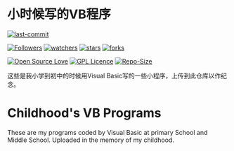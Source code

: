 # 小时候写的VB程序

[![last-commit](https://img.shields.io/github/last-commit/HollowMan6/Childhood-s-VB-Programs)](../../graphs/commit-activity)

[![Followers](https://img.shields.io/github/followers/HollowMan6?style=social)](https://github.com/HollowMan6?tab=followers)
[![watchers](https://img.shields.io/github/watchers/HollowMan6/Childhood-s-VB-Programs?style=social)](../../watchers)
[![stars](https://img.shields.io/github/stars/HollowMan6/Childhood-s-VB-Programs?style=social)](../../stargazers)
[![forks](https://img.shields.io/github/forks/HollowMan6/Childhood-s-VB-Programs?style=social)](../../network/members)

[![Open Source Love](https://img.shields.io/badge/-%E2%9D%A4%20Open%20Source-Green?style=flat-square&logo=Github&logoColor=white&link=https://hollowman6.github.io/fund.html)](https://hollowman6.github.io/fund.html)
[![GPL Licence](https://img.shields.io/badge/license-GPL-blue)](https://opensource.org/licenses/GPL-3.0/)
[![Repo-Size](https://img.shields.io/github/repo-size/HollowMan6/Childhood-s-VB-Programs.svg)](../../archive/master.zip)

这些是我小学到初中的时候用Visual Basic写的一些小程序，上传到此仓库以作纪念。

# Childhood's VB Programs

These are my programs coded by Visual Basic at primary School and Middle School. Uploaded in the memory of my childhood.
